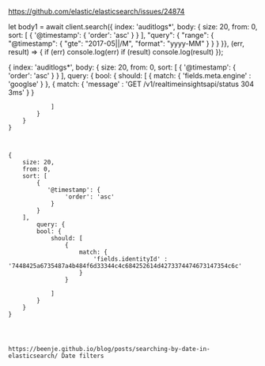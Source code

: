 https://github.com/elastic/elasticsearch/issues/24874


let  body1  = await client.search({
      index: 'auditlogs*',
    body: {
        size: 20,
        from: 0,
        sort: [
            {
               '@timestamp': {
                    'order': 'asc'
                }
            }
        ],
        "query": {
        "range": {
            "@timestamp": {
                "gte": "2017-05||/M",
                    "format": "yyyy-MM"
            }
        }
    }
    }}, (err, result) => {
        if (err) console.log(err)
      if (result) console.log(result)
    });
    
    
    
    
    

{
      index: 'auditlogs*',
    body: {
        size: 20,
        from: 0,
        sort: [
            {
               '@timestamp': {
                    'order': 'asc'
                }
            }
        ],
            query: {
            bool: {
                should: [
                    {
                        match: {
                            'fields.meta.engine' : 'googlse'
                        }
                    },
                    {
                        match: {
                            'message' : 'GET /v1/realtimeinsightsapi/status 304 3ms'
                        }
                    }

                ]
            }
        }
    }



    {
        size: 20,
        from: 0,
        sort: [
            {
               '@timestamp': {
                    'order': 'asc'
                }
            }
        ],
            query: {
            bool: {
                should: [
                    {
                        match: {
                            'fields.identityId' : '7448425a6735487a4b484f6d33344c4c684252614d4273374474673147354c6c'
                        }
                    }

                ]
            }
        }
    }
    
    
    
    
    https://beenje.github.io/blog/posts/searching-by-date-in-elasticsearch/ Date filters
